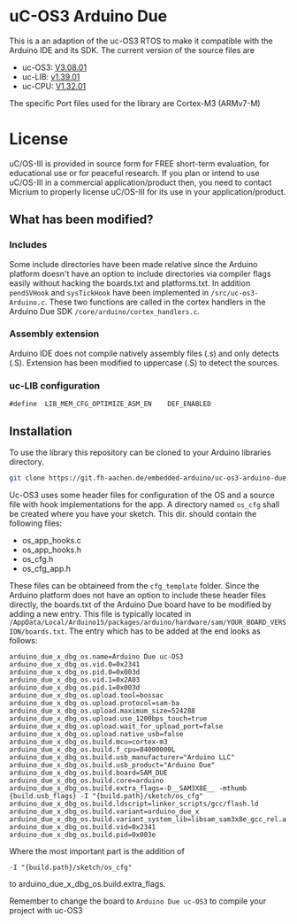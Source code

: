 # uC-OS3 Arduino Due

This is a an adaption of the uc-OS3 RTOS to make it compatible with the Arduino IDE and its SDK. The current version of the source files are

- uc-OS3: [V3.08.01](https://github.com/weston-embedded/uC-OS3/tree/7af6c6e8aff1c75caf008fcc266b759528199eb2)
- uc-LIB: [v1.39.01](https://github.com/weston-embedded/uC-LIB/tree/71b5f65da27859028a89c4ceac1df53c880916dc)
- uc-CPU: [V1.32.01](https://github.com/weston-embedded/uC-CPU/tree/ae5796e2049b043f69ef4f29fc330f29217b6344)

The specific Port files used for the library are Cortex-M3 (ARMv7-M)

# License

uC/OS-III is provided in source form for FREE short-term evaluation, for educational use or for peaceful research. If you plan or intend to use uC/OS-III in a commercial application/product then, you need to contact Micrium to properly license uC/OS-III for its use in your application/product. 


## What has been modified?

### Includes
Some include directories have been made relative since the Arduino platform doesn't have an option to include directories via compiler flags easily without hacking the boards.txt and platforms.txt. In addition `pendSVHook` and `sysTickHook` have been implemented in `/src/uc-os3-Arduino.c`. These two functions are called in the cortex handlers in the Arduino Due SDK `/core/arduino/cortex_handlers.c`.

### Assembly extension
Arduino IDE does not compile natively assembly files (.s) and only detects (.S). Extension has been modified to uppercase (.S) to detect the sources.

### uc-LIB configuration

`#define  LIB_MEM_CFG_OPTIMIZE_ASM_EN    DEF_ENABLED`

## Installation

To use the library this repository can be cloned to your Arduino libraries directory.

```bash
git clone https://git.fh-aachen.de/embedded-arduino/uc-os3-arduino-due.git
```

Uc-OS3 uses some header files for configuration of the OS and a source file with hook implementations for the app. A directory named `os_cfg` shall be created where you have your sketch. This dir. should contain the following files:

- os_app_hooks.c
- os_app_hooks.h
- os_cfg.h
- os_cfg_app.h

These files can be obtaineed from the `cfg_template` folder. Since the Arduino platform does not have an option to include these header files directly, the boards.txt of the Arduino Due board have to be modified by adding a new entry. This file is typically located in `/AppData/Local/Arduino15/packages/arduino/hardware/sam/YOUR_BOARD_VERSION/boards.txt`. The entry which has to be added at the end looks as follows:

```
arduino_due_x_dbg_os.name=Arduino Due uc-OS3
arduino_due_x_dbg_os.vid.0=0x2341
arduino_due_x_dbg_os.pid.0=0x003d
arduino_due_x_dbg_os.vid.1=0x2A03
arduino_due_x_dbg_os.pid.1=0x003d
arduino_due_x_dbg_os.upload.tool=bossac
arduino_due_x_dbg_os.upload.protocol=sam-ba
arduino_due_x_dbg_os.upload.maximum_size=524288
arduino_due_x_dbg_os.upload.use_1200bps_touch=true
arduino_due_x_dbg_os.upload.wait_for_upload_port=false
arduino_due_x_dbg_os.upload.native_usb=false
arduino_due_x_dbg_os.build.mcu=cortex-m3
arduino_due_x_dbg_os.build.f_cpu=84000000L
arduino_due_x_dbg_os.build.usb_manufacturer="Arduino LLC"
arduino_due_x_dbg_os.build.usb_product="Arduino Due"
arduino_due_x_dbg_os.build.board=SAM_DUE
arduino_due_x_dbg_os.build.core=arduino
arduino_due_x_dbg_os.build.extra_flags=-D__SAM3X8E__ -mthumb {build.usb_flags} -I "{build.path}/sketch/os_cfg"
arduino_due_x_dbg_os.build.ldscript=linker_scripts/gcc/flash.ld
arduino_due_x_dbg_os.build.variant=arduino_due_x
arduino_due_x_dbg_os.build.variant_system_lib=libsam_sam3x8e_gcc_rel.a
arduino_due_x_dbg_os.build.vid=0x2341
arduino_due_x_dbg_os.build.pid=0x003e
```

Where the most important part is the addition of 

```
-I "{build.path}/sketch/os_cfg"
```

to arduino_due_x_dbg_os.build.extra_flags.

Remember to change the board to `Arduino Due uc-OS3` to compile your project with uc-OS3
